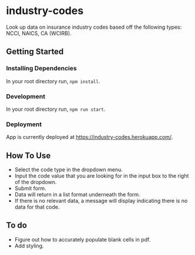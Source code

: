 # industry-codes
Look up data on insurance industry codes based off the following types: NCCI, NAICS, CA (WCIRB).<br>

## Getting Started
### Installing Dependencies
In your root directory run, `npm install`.

### Development
In your root directory run, `npm run start`.

### Deployment
App is currently deployed at https://industry-codes.herokuapp.com/.

## How To Use
* Select the code type in the dropdown menu.
* Input the code value that you are looking for in the input box to the right of the dropdown.
* Submit form.
* Data will return in a list format underneath the form.
* If there is no relevant data, a message will display indicating there is no data for that code.

## To do
* Figure out how to accurately populate blank cells in pdf.
* Add styling.